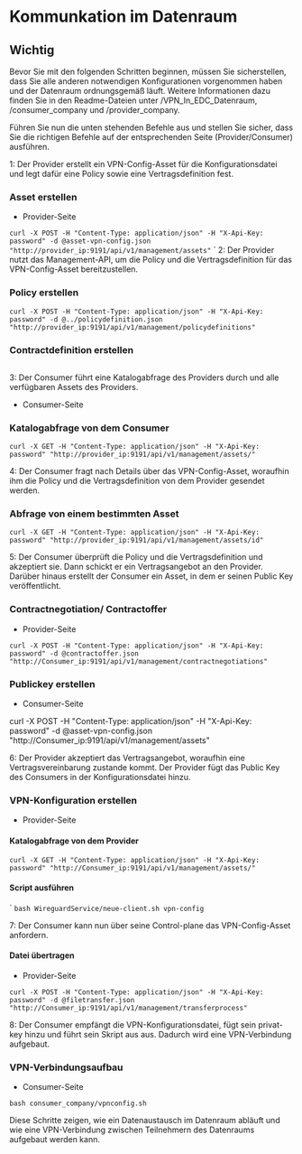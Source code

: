 # Kommunkation im Datenraum

## Wichtig

Bevor Sie mit den folgenden Schritten beginnen, müssen Sie sicherstellen, dass Sie alle anderen notwendigen Konfigurationen vorgenommen haben und der Datenraum ordnungsgemäß läuft. Weitere Informationen dazu finden Sie in den Readme-Dateien unter /VPN_In_EDC_Datenraum, /consumer_company und /provider_company.

Führen Sie nun die unten stehenden Befehle aus und stellen Sie sicher, dass Sie die richtigen Befehle auf der entsprechenden Seite (Provider/Consumer) ausführen.

1: Der Provider erstellt ein VPN-Config-Asset für die Konfigurationsdatei und legt dafür eine Policy sowie eine Vertragsdefinition fest.

### Asset erstellen
- Provider-Seite

```curl -X POST -H "Content-Type: application/json" -H "X-Api-Key: password" -d @asset-vpn-config.json "http://provider_ip:9191/api/v1/management/assets"```
`
2: Der Provider nutzt das Management-API, um die Policy und die Vertragsdefinition für das VPN-Config-Asset bereitzustellen.

### Policy erstellen

```curl -X POST -H "Content-Type: application/json" -H "X-Api-Key: password" -d @../policydefinition.json "http://provider_ip:9191/api/v1/management/policydefinitions"```

### Contractdefinition erstellen

```curl -X POST -H "Content-Type: application/json" -H "X-Api-Key: password" -d @contractdefinition.json "http://provider_ip:9191/api/v1/management/contractdefinitions"
```


3: Der Consumer führt eine Katalogabfrage des Providers durch und alle verfügbaren Assets des Providers.

- Consumer-Seite
### Katalogabfrage von dem Consumer

```curl -X GET -H "Content-Type: application/json" -H "X-Api-Key: password" "http://provider_ip:9191/api/v1/management/assets/"```

4: Der Consumer fragt nach Details über das VPN-Config-Asset, woraufhin ihm die Policy und die Vertragsdefinition von dem Provider gesendet werden.

### Abfrage von einem bestimmten Asset

```curl -X GET -H "Content-Type: application/json" -H "X-Api-Key: password" "http://provider_ip:9191/api/v1/management/assets/id"```

5: Der Consumer überprüft die Policy und die Vertragsdefinition und akzeptiert sie. Dann schickt er ein Vertragsangebot an den Provider. Darüber hinaus erstellt der Consumer ein Asset, in dem er seinen Public Key veröffentlicht.

### Contractnegotiation/ Contractoffer
- Provider-Seite

```curl -X POST -H "Content-Type: application/json" -H "X-Api-Key: password" -d @contractoffer.json "http://Consumer_ip:9191/api/v1/management/contractnegotiations"```

### Publickey erstellen
- Consumer-Seite

curl -X POST -H "Content-Type: application/json" -H "X-Api-Key: password" -d @asset-vpn-config.json "http://Consumer_ip:9191/api/v1/management/assets"

6: Der Provider akzeptiert das Vertragsangebot, woraufhin eine Vertragsvereinbarung zustande kommt. Der Provider fügt das Public Key des Consumers in der Konfigurationsdatei hinzu.
### VPN-Konfiguration erstellen
- Provider-Seite
#### Katalogabfrage von dem Provider

```curl -X GET -H "Content-Type: application/json" -H "X-Api-Key: password" "http://Consumer_ip:9191/api/v1/management/assets/"```
#### Script ausführen
`
```bash WireguardService/neue-client.sh vpn-config```

7: Der Consumer kann nun über seine Control-plane das VPN-Config-Asset anfordern.
#### Datei übertragen
- Provider-Seite

```curl -X POST -H "Content-Type: application/json" -H "X-Api-Key: password" -d @filetransfer.json "http://Consumer_ip:9191/api/v1/management/transferprocess"```
 
8: Der Consumer empfängt die VPN-Konfigurationsdatei, fügt sein privat-key hinzu und führt sein Skript aus aus. Dadurch wird eine VPN-Verbindung aufgebaut.
### VPN-Verbindungsaufbau
- Consumer-Seite

```bash consumer_company/vpnconfig.sh```

Diese Schritte zeigen, wie ein Datenaustausch im Datenraum abläuft und wie eine VPN-Verbindung zwischen Teilnehmern des Datenraums aufgebaut werden kann.
